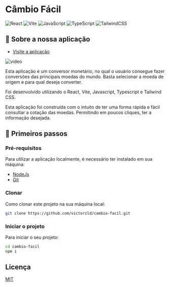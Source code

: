 # Câmbio Fácil 

![React](https://img.shields.io/badge/react-%2320232a.svg?style=for-the-badge&logo=react&logoColor=%2361DAFB)
![Vite](https://img.shields.io/badge/vite-%23646CFF.svg?style=for-the-badge&logo=vite&logoColor=white)
![JavaScript](https://img.shields.io/badge/javascript-%23323330.svg?style=for-the-badge&logo=javascript&logoColor=%23F7DF1E)
![TypeScript](https://img.shields.io/badge/typescript-%23007ACC.svg?style=for-the-badge&logo=typescript&logoColor=white)
![TailwindCSS](https://img.shields.io/badge/tailwindcss-%2338B2AC.svg?style=for-the-badge&logo=tailwind-css&logoColor=white)

## 📌 Sobre a nossa aplicação

- <a href="https://currency-converter-mu-olive.vercel.app">Visite a aplicação</a>

![video](https://github.com/user-attachments/assets/4f04ea52-9af6-4ee1-9ffd-6785f008c202)

Esta aplicação é um conversor monetário, no qual o usuário consegue fazer conversões das principais moedas do mundo. Basta selecionar a moeda de origem e para qual deseja converter. 

Foi desenvolvido utilizando o React, Vite, Javascript, Typescript e Tailwind CSS.

Esta aplicação foi construída com o intuito de ter uma forma rápida e fácil consultar a cotação das moedas. Permitindo em poucos cliques, ter a informação desejada.

## 🚀 Primeiros passos

### Pré-requisitos

Para utilizar a aplicação localmente, é necessário ter instalado em sua máquina:

- <a href="https://nodejs.org/en">NodeJs</a>
- <a href="https://git-scm.com">Git</a>

### Clonar

Como clonar este projeto na sua máquina local:

```bash
git clone https://github.com/victorzld/cambio-facil.git
```

### Iniciar o projeto

Para iniciar o seu projeto:

```bash
cd cambio-facil
npm i
```

## Licença

<a href="/LICENSE" >MIT</a>
